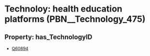 # Technoloy: __health education platforms__ (PBN__Technology_475)

## Property: has_TechnologyID

* [Q60894](Q60894)

